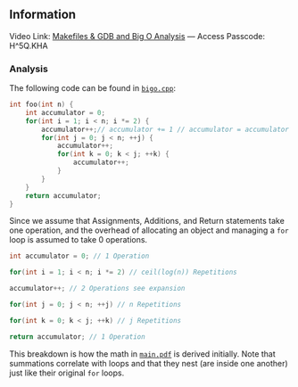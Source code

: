 ## Information
Video Link: [Makefiles & GDB and Big O Analysis](https://tamu.zoom.us/rec/share/X-ncEcYXMsnxVqn5sRop8f5H1KuzKaaGp6BImOEvTdTclgUbTMYeJRQCXalKD0LY.Srygw_74lu-jSPdd) &mdash; Access Passcode: H^5Q.KHA

### Analysis
The following code can be found in [`bigo.cpp`](bigo.cpp):
```cpp
int foo(int n) {
    int accumulator = 0;
    for(int i = 1; i < n; i *= 2) {
        accumulator++;// accumulator += 1 // accumulator = accumulator + 1
        for(int j = 0; j < n; ++j) {
            accumulator++;
            for(int k = 0; k < j; ++k) {
                accumulator++;
            }
        }
    }
    return accumulator;
}
```
Since we assume that Assignments, Additions, and Return statements take one operation, and the overhead of allocating an object and managing a `for` loop is assumed to take 0 operations.
```cpp
int accumulator = 0; // 1 Operation
```
```cpp
for(int i = 1; i < n; i *= 2) // ceil(log(n)) Repetitions
```
```cpp
accumulator++; // 2 Operations see expansion
```
```cpp
for(int j = 0; j < n; ++j) // n Repetitions
```
```cpp
for(int k = 0; k < j; ++k) // j Repetitions
```
```cpp
return accumulator; // 1 Operation
```
This breakdown is how the math in [`main.pdf`](main.pdf) is derived initially. Note that summations correlate with loops and that they nest (are inside one another) just like their original `for` loops.